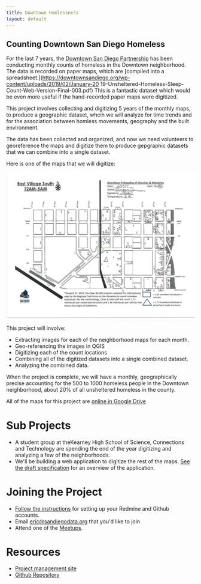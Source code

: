 ```yaml
---
title: Downtown Homlessness
layout: default
---
```


## Counting Downtown San Diego Homeless

For the last 7 years, the [Downtown San Diego
Partnership](https://downtownsandiego.org/) has been conducting monthly counts
of homeless in the Downtown neighborhood. The data is recorded on paper maps,
which are [compiled into a
spreadsheet.](https://downtownsandiego.org/wp-content/uploads/2019/02/January-20
19-Unsheltered-Homeless-Sleep-Count-Web-Version-Final-003.pdf) This is a
fantastic dataset which would be even more useful if the hand-recorded paper
maps were digitized.

This project involves collecting and digitizing 5 years of the monthly maps, to
produce a geographic dataset, whcih we will analyze for time trends and for the
association between homless movements, geography and the built environment.

The data has been collected and organized, and now we need volunteers to
georeference the maps and digitize them to produce gepgraphic datasets that we
can combine into a single dataset.

Here is one of the maps that we will digitize:

<img src="example-map.png" alt="example map" width="650"/>

This project will involve:
* Extracting images for each of the neighborhood maps for each month.
* Geo-referencing the images in QGIS
* Digitizing each of the count locations
* Combining all of the digitized datasets into a single combined dataset.
* Analyzing the combined data.


When the project is complete, we will have a monthly, geographically precise
accounting for the 500 to 1000 homeless people in the Downtown neighborhood,
about 20% of all unsheltered homeless in the county.

All of the maps for this project are [online in Google Drive](https://drive.google.com/drive/folders/1kRxyu-pfx20NjpD8-vfHFb9h4hgWMkws?usp=sharing)

# Sub Projects

* A student group at theKearney High School of Science, Connections and Technology are spending the end of the year digitizing and analyzing a few of the neighborhoods. 
* We'll be building a web application to digitize the rest of the maps. [See the draft specification](https://docs.google.com/document/d/1CP0AtmKOrtUQ7Ius6nbSMeclmggZyfCt0F1lz56Ih-A/edit?usp=sharing) for an overview of the application. 

# Joining the Project
* [Follow the instructions](https://www.sandiegodata.org/projects/join/) for setting up your Redmine and Github accounts.
* Email eric@sandiegodata.org that you'd like to join
* Attend one of the [Meetups](https://www.meetup.com/San-Diego-Regional-Data-Library/).

# Resources

* [Project management site](https://redmine.civicknowledge.com/projects/downtown-partnership-homeless)
* [Github Repository](https://github.com/sandiegodata-projects/downtown-partnership)
